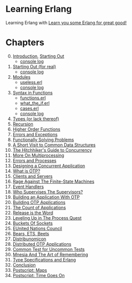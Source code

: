 # Learning Erlang

Learning Erlang with [Learn you some Erlang for great good!][lyse]

[lyse]: http://learnyousomeerlang.com/

# Chapters

0. <a href="http://learnyousomeerlang.com/introduction">Introduction</a>, <a href="http://learnyousomeerlang.com/starting-out">Starting Out</a>
    * [console log](log01.txt)
0. <a href="http://learnyousomeerlang.com/starting-out-for-real">Starting Out (for real)</a>
    * [console log](log02.txt)
0. <a href="http://learnyousomeerlang.com/modules">Modules</a>
    * [useless.erl](useless.erl)
    * [console log](log03.txt)
0. <a href="http://learnyousomeerlang.com/syntax-in-functions">Syntax in Functions</a>
    * [functions.erl](functions.erl)
    * [what_the_if.erl](what_the_if.erl)
    * [cases.erl](cases.erl)
    * [console log](log04.txt)
0. <a href="http://learnyousomeerlang.com/types-or-lack-thereof">Types (or lack thereof)</a>
0. <a href="http://learnyousomeerlang.com/recursion">Recursion</a>
0. <a href="http://learnyousomeerlang.com/higher-order-functions">Higher Order Functions</a>
0. <a href="http://learnyousomeerlang.com/errors-and-exceptions">Errors and Exceptions</a>
0. <a href="http://learnyousomeerlang.com/functionally-solving-problems">Functionally Solving Problems</a>
0. <a href="http://learnyousomeerlang.com/a-short-visit-to-common-data-structures">A Short Visit to Common Data Structures</a>
0. <a href="http://learnyousomeerlang.com/the-hitchhikers-guide-to-concurrency">The Hitchhiker's Guide to Concurrency</a>
0. <a href="http://learnyousomeerlang.com/more-on-multiprocessing">More On Multiprocessing</a>
0. <a href="http://learnyousomeerlang.com/errors-and-processes">Errors and Processes</a>
0. <a href="http://learnyousomeerlang.com/designing-a-concurrent-application">Designing a Concurrent Application</a>
0. <a href="http://learnyousomeerlang.com/what-is-otp">What is OTP?</a>
0. <a href="http://learnyousomeerlang.com/clients-and-servers">Clients and Servers</a>
0. <a href="http://learnyousomeerlang.com/finite-state-machines">Rage Against The Finite-State Machines</a>
0. <a href="http://learnyousomeerlang.com/event-handlers">Event Handlers</a>
0. <a href="http://learnyousomeerlang.com/supervisors">Who Supervises The Supervisors?</a>
0. <a href="http://learnyousomeerlang.com/building-applications-with-otp">Building an Application With OTP</a>
0. <a href="http://learnyousomeerlang.com/building-otp-applications">Building OTP Applications</a>
0. <a href="http://learnyousomeerlang.com/the-count-of-applications">The Count of Applications</a>
0. <a href="http://learnyousomeerlang.com/release-is-the-word">Release is the Word</a>
0. <a href="http://learnyousomeerlang.com/relups">Leveling Up in The Process Quest</a>
0. <a href="http://learnyousomeerlang.com/buckets-of-sockets">Buckets Of Sockets</a>
0. <a href="http://learnyousomeerlang.com/eunit">EUnited Nations Council</a>
0. <a href="http://learnyousomeerlang.com/ets">Bears, ETS, Beets</a>
0. <a href="http://learnyousomeerlang.com/distribunomicon">Distribunomicon</a>
0. <a href="http://learnyousomeerlang.com/distributed-otp-applications">Distributed OTP Applications</a>
0. <a href="http://learnyousomeerlang.com/common-test-for-uncommon-tests">Common Test for Uncommon Tests</a>
0. <a href="http://learnyousomeerlang.com/mnesia">Mnesia And The Art of Remembering</a>
0. <a href="http://learnyousomeerlang.com/dialyzer">Type Specifications and Erlang</a>
0. <a href="http://learnyousomeerlang.com/conclusion">Conclusion</a>
0. <a href="http://learnyousomeerlang.com/maps">Postscript: Maps</a>
0. <a href="http://learnyousomeerlang.com/time">Postscript: Time Goes On</a>
